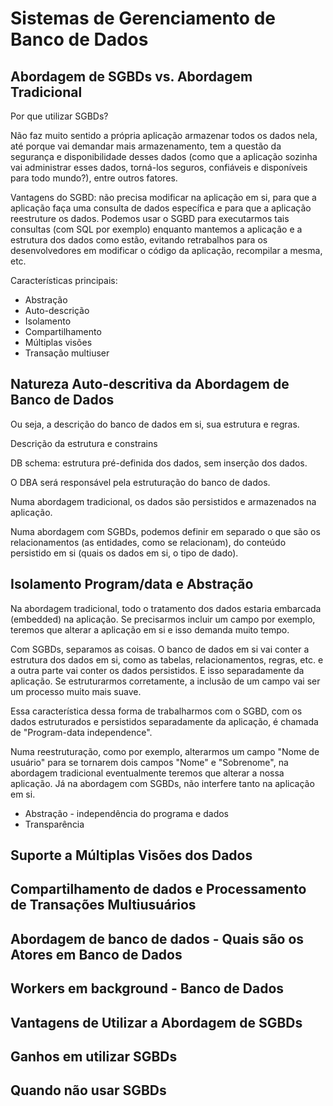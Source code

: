 # Sistemas de Gerenciamento de Banco de Dados

## Abordagem de SGBDs vs. Abordagem Tradicional

Por que utilizar SGBDs?

Não faz muito sentido a própria aplicação armazenar todos os dados nela, até porque vai demandar mais armazenamento, tem a questão da segurança e disponibilidade desses dados (como que a aplicação sozinha vai administrar esses dados, torná-los seguros, confiáveis e disponíveis para todo mundo?), entre outros fatores.

Vantagens do SGBD: não precisa modificar na aplicação em si, para que a aplicação faça uma consulta de dados específica e para que a aplicação reestruture os dados. Podemos usar o SGBD para executarmos tais consultas (com SQL por exemplo) enquanto mantemos a aplicação e a estrutura dos dados como estão, evitando retrabalhos para os desenvolvedores em modificar o código da aplicação, recompilar a mesma, etc. 

Características principais:

* Abstração
* Auto-descrição
* Isolamento
* Compartilhamento
* Múltiplas visões
* Transação multiuser

## Natureza Auto-descritiva da Abordagem de Banco de Dados

Ou seja, a descrição do banco de dados em si, sua estrutura e regras.

Descrição da estrutura e constrains

DB schema: estrutura pré-definida dos dados, sem inserção dos dados.

O DBA será responsável pela estruturação do banco de dados.

Numa abordagem tradicional, os dados são persistidos e armazenados na aplicação.

Numa abordagem com SGBDs, podemos definir em separado o que são os relacionamentos (as entidades, como se relacionam), do conteúdo persistido em si (quais os dados em si, o tipo de dado).

## Isolamento Program/data e Abstração

Na abordagem tradicional, todo o tratamento dos dados estaria embarcada (embedded) na aplicação. Se precisarmos incluir um campo por exemplo, teremos que alterar a aplicação em si e isso demanda muito tempo.

Com SGBDs, separamos as coisas. O banco de dados em si vai conter a estrutura dos dados em si, como as tabelas, relacionamentos, regras, etc. e a outra parte vai conter os dados persistidos. E isso separadamente da aplicação. Se estruturarmos corretamente, a inclusão de um campo vai ser um processo muito mais suave. 

Essa característica dessa forma de trabalharmos com o SGBD, com os dados estruturados e persistidos separadamente da aplicação, é chamada de "Program-data independence".

Numa reestruturação, como por exemplo, alterarmos um campo "Nome de usuário" para se tornarem dois campos "Nome" e "Sobrenome", na abordagem tradicional eventualmente teremos que alterar a nossa aplicação. Já na abordagem com SGBDs, não interfere tanto na aplicação em si.

* Abstração - independência do programa e dados
* Transparência

## Suporte a Múltiplas Visões dos Dados

## Compartilhamento de dados e Processamento de Transações Multiusuários

## Abordagem de banco de dados - Quais são os Atores em Banco de Dados

## Workers em background - Banco de Dados

## Vantagens de Utilizar a Abordagem de SGBDs

## Ganhos em utilizar SGBDs

## Quando não usar SGBDs

